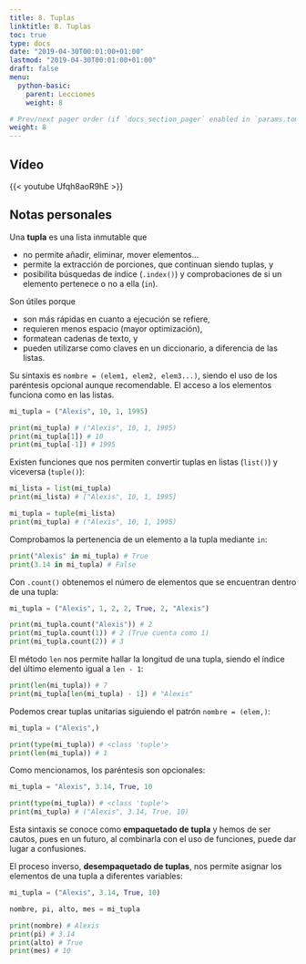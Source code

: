 ```yaml
---
title: 8. Tuplas
linktitle: 8. Tuplas
toc: true
type: docs
date: "2019-04-30T00:01:00+01:00"
lastmod: "2019-04-30T00:01:00+01:00"
draft: false
menu:
  python-basic:
    parent: Lecciones
    weight: 8

# Prev/next pager order (if `docs_section_pager` enabled in `params.toml`)
weight: 8
---
```


## Vídeo

{{< youtube Ufqh8aoR9hE >}}

## Notas personales

Una **tupla** es una lista inmutable que

- no permite añadir, eliminar, mover elementos...
- permite la extracción de porciones, que continuan siendo tuplas, y
- posibilita búsquedas de índice (`.index()`) y comprobaciones de si un elemento pertenece o no a ella (`in`).

Son útiles porque

- son más rápidas en cuanto a ejecución se refiere,
- requieren menos espacio (mayor optimización),
- formatean cadenas de texto, y
- pueden utilizarse como claves en un diccionario, a diferencia de las listas.

Su sintaxis es `nombre = (elem1, elem2, elem3...)`, siendo el uso de los paréntesis opcional aunque recomendable. El acceso a los elementos funciona como en las listas.

```python
mi_tupla = ("Alexis", 10, 1, 1995)

print(mi_tupla) # ("Alexis", 10, 1, 1995)
print(mi_tupla[1]) # 10
print(mi_tupla[-1]) # 1995
```

Existen funciones que nos permiten convertir tuplas en listas (`list()`) y viceversa (`tuple()`):

```python
mi_lista = list(mi_tupla)
print(mi_lista) # ["Alexis", 10, 1, 1995]

mi_tupla = tuple(mi_lista)
print(mi_tupla) # ("Alexis", 10, 1, 1995)
```

Comprobamos la pertenencia de un elemento a la tupla mediante `in`:

```python
print("Alexis" in mi_tupla) # True
print(3.14 in mi_tupla) # False
```

Con `.count()` obtenemos el número de elementos que se encuentran dentro de una tupla:

```python
mi_tupla = ("Alexis", 1, 2, 2, True, 2, "Alexis")

print(mi_tupla.count("Alexis")) # 2
print(mi_tupla.count(1)) # 2 (True cuenta como 1)
print(mi_tupla.count(2)) # 3
```

El método `len` nos permite hallar la longitud de una tupla, siendo el índice del último elemento igual a `len - 1`:

```python
print(len(mi_tupla)) # 7
print(mi_tupla[len(mi_tupla) - 1]) # "Alexis"
```

Podemos crear tuplas unitarias siguiendo el patrón `nombre = (elem,)`:

```python
mi_tupla = ("Alexis",)

print(type(mi_tupla)) # <class 'tuple'>
print(len(mi_tupla)) # 1
```

Como mencionamos, los paréntesis son opcionales:

```python
mi_tupla = "Alexis", 3.14, True, 10

print(type(mi_tupla)) # <class 'tuple'>
print(mi_tupla) # ("Alexis", 3.14, True, 10)
```

Esta sintaxis se conoce como **empaquetado de tupla** y hemos de ser cautos, pues en un futuro, al combinarla con el uso de funciones, puede dar lugar a confusiones.

El proceso inverso, **desempaquetado de tuplas**, nos permite asignar los elementos de una tupla a diferentes variables:

```python
mi_tupla = ("Alexis", 3.14, True, 10)

nombre, pi, alto, mes = mi_tupla

print(nombre) # Alexis
print(pi) # 3.14
print(alto) # True
print(mes) # 10
```
